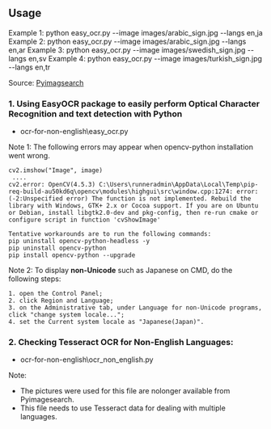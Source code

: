 ## Usage
Example 1: python easy_ocr.py --image images/arabic_sign.jpg --langs en,ja
Example 2: python easy_ocr.py --image images/arabic_sign.jpg --langs en,ar
Example 3: python easy_ocr.py --image images/swedish_sign.jpg --langs en,sv
Example 4: python easy_ocr.py --image images/turkish_sign.jpg --langs en,tr

Source: [Pyimagsearch](https://www.pyimagesearch.com/) 

### 1. Using EasyOCR package to easily perform Optical Character Recognition and text detection with Python
- ocr-for-non-english\easy_ocr.py

Note 1: The following errors may appear when opencv-python installation went wrong. 
```` 
cv2.imshow("Image", image)
 ....
cv2.error: OpenCV(4.5.3) C:\Users\runneradmin\AppData\Local\Temp\pip-req-build-au50kd6q\opencv\modules\highgui\src\window.cpp:1274: error: (-2:Unspecified error) The function is not implemented. Rebuild the library with Windows, GTK+ 2.x or Cocoa support. If you are on Ubuntu or Debian, install libgtk2.0-dev and pkg-config, then re-run cmake or configure script in function 'cvShowImage'

Tentative workarounds are to run the following commands:
pip uninstall opencv-python-headless -y 
pip uninstall opencv-python
pip install opencv-python --upgrade
````

Note 2: To display **non-Unicode** such as Japanese on CMD, do the following steps:
```` 
1. open the Control Panel;
2. click Region and Language;
3. on the Administrative tab, under Language for non-Unicode programs, click "change system locale...";
4. set the Current system locale as "Japanese(Japan)".
````

### 2. Checking Tesseract OCR for Non-English Languages:
- ocr-for-non-english\ocr_non_english.py

Note: 
- The pictures were used for this file are nolonger available from Pyimagesearch. 
- This file needs to use Tesseract data for dealing with multiple languages.  